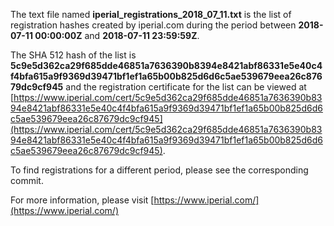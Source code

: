 The text file named **iperial_registrations_2018_07_11.txt** is the list of registration hashes created by iperial.com during the period between **2018-07-11 00:00:00Z** and **2018-07-11 23:59:59Z**.

The SHA 512 hash of the list is **5c9e5d362ca29f685dde46851a7636390b8394e8421abf86331e5e40c4f4bfa615a9f9369d39471bf1ef1a65b00b825d6d6c5ae539679eea26c87679dc9cf945** and the registration certificate for the list can be viewed at [https://www.iperial.com/cert/5c9e5d362ca29f685dde46851a7636390b8394e8421abf86331e5e40c4f4bfa615a9f9369d39471bf1ef1a65b00b825d6d6c5ae539679eea26c87679dc9cf945](https://www.iperial.com/cert/5c9e5d362ca29f685dde46851a7636390b8394e8421abf86331e5e40c4f4bfa615a9f9369d39471bf1ef1a65b00b825d6d6c5ae539679eea26c87679dc9cf945).

To find registrations for a different period, please see the corresponding commit.

For more information, please visit [https://www.iperial.com/](https://www.iperial.com/)
